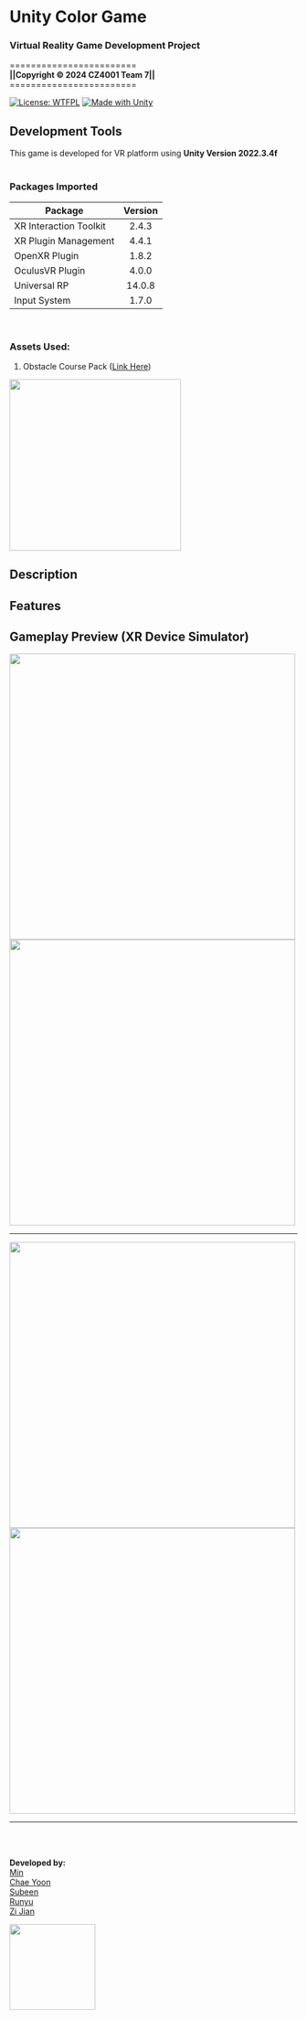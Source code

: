 # Unity Color Game

### Virtual Reality Game Development Project <br>
========================<br>
<b>||Copyright © 2024 CZ4001 Team 7||</b><br>
========================<br>

[![License: WTFPL](https://img.shields.io/badge/License-WTFPL-brightgreen.svg?style=for-the-badge)](http://www.wtfpl.net/about/)<t>
[![Made with Unity](https://img.shields.io/badge/Made%20with-Unity-57b9d3.svg?style=for-the-badge&logo=unity)](https://unity3d.com)


## Development Tools
This game is developed for VR platform using <b>Unity Version 2022.3.4f</b>
<br><br>
### Packages Imported
| Package                 | Version       | 
| ----------------------- |:-------------:| 
| XR Interaction Toolkit  | 2.4.3         | 
| XR Plugin Management    | 4.4.1         | 
| OpenXR Plugin           | 1.8.2         | 
| OculusVR Plugin         | 4.0.0         | 
| Universal RP            | 14.0.8        | 
| Input System            | 1.7.0         |
<br>

### Assets Used:
1. Obstacle Course Pack ([Link Here](https://assetstore.unity.com/packages/templates/packs/obstacle-course-pack-178169))
<img src="https://github.com/kk-min/unity-color-game/assets/92379986/69e4ab15-9905-487d-8990-bf2e17d07b53" width="300"/>


## Description

## Features



## <b>Gameplay Preview (XR Device Simulator)</b><br>
<img src="https://github.com/kk-min/unity-color-game/assets/92379986/61993c41-4e23-4bb8-b7d6-5c4f3dace962" width="500"/>
<img src="https://github.com/kk-min/unity-color-game/assets/92379986/5da784ef-bbfe-4ee1-8451-eff5b8346622" width="500"/>

------
<img src="https://github.com/kk-min/unity-color-game/assets/92379986/d68fe5a4-c3f3-482b-bea1-dfd76cf6c575" width="500"/>
<img src="https://github.com/kk-min/unity-color-game/assets/92379986/00521427-e028-4780-8b63-2416133776c9" width="500"/>

---------

<br><br>

<b>Developed by:</b>
<br>
[Min](https://github.com/mink0003)<br>
[Chae Yoon](https://github.com/kathy060415)<br>
[Subeen](https://github.com/subeen832715)<br>
[Runyu](https://github.com/runyu1413)<br>
[Zi Jian](https://github.com/zijian99)<br>

<img src="https://github.com/kk-min/unity-color-game/assets/92379986/4fa3e417-3626-4b5f-8ad1-17868a0aef30" width="150"/>
